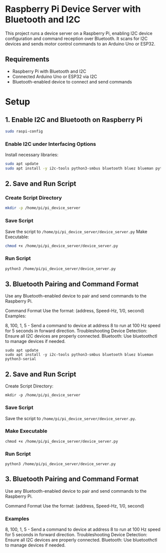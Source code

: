 # Raspberry Pi Device Server with Bluetooth and I2C

This project runs a device server on a Raspberry Pi, enabling I2C device configuration and command reception over Bluetooth. It scans for I2C devices and sends motor control commands to an Arduino Uno or ESP32.

## Requirements

- Raspberry Pi with Bluetooth and I2C
- Connected Arduino Uno or ESP32 via I2C
- Bluetooth-enabled device to connect and send commands

# Setup

## 1. Enable I2C and Bluetooth on Raspberry Pi

```bash
sudo raspi-config
```

### Enable I2C under Interfacing Options

Install necessary libraries:

```bash
sudo apt update
sudo apt install -y i2c-tools python3-smbus bluetooth bluez blueman python3-serial
```

## 2. Save and Run Script

### Create Script Directory

```bash
mkdir -p /home/pi/pi_device_server
```

### Save Script

Save the script to `/home/pi/pi_device_server/device_server.py`
Make Executable:

```bash
chmod +x /home/pi/pi_device_server/device_server.py
```

### Run Script

```bash
python3 /home/pi/pi_device_server/device_server.py
```

## 3. Bluetooth Pairing and Command Format

Use any Bluetooth-enabled device to pair and send commands to the Raspberry Pi.

Command Format
Use the format: (address, Speed-Hz, 1/0, second)
Examples:

8, 100, 1, 5 - Send a command to device at address 8 to run at 100 Hz speed for 5 seconds in forward direction.
Troubleshooting
Device Detection: Ensure all I2C devices are properly connected.
Bluetooth: Use bluetoothctl to manage devices if needed.

```
sudo apt update
sudo apt install -y i2c-tools python3-smbus bluetooth bluez blueman python3-serial
```

## 2. Save and Run Script

Create Script Directory:

`mkdir -p /home/pi/pi_device_server`

### Save Script

Save the script to `/home/pi/pi_device_server/device_server.py`.

### Make Executable

`chmod +x /home/pi/pi_device_server/device_server.py`

### Run Script

`python3 /home/pi/pi_device_server/device_server.py`

## 3. Bluetooth Pairing and Command Format

Use any Bluetooth-enabled device to pair and send commands to the Raspberry Pi.

Command Format
Use the format: (address, Speed-Hz, 1/0, second)

### Examples

8, 100, 1, 5 - Send a command to device at address 8 to run at 100 Hz speed for 5 seconds in forward direction.
Troubleshooting
Device Detection: Ensure all I2C devices are properly connected.
Bluetooth: Use bluetoothctl to manage devices if needed.
